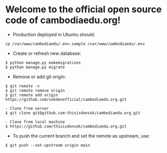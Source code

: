 # Welcome to the official open source code of cambodiaedu.org!

- Production deployed in Ubuntu should:
```
cp /var/www/cambodiaedu/.env.sample /var/www/cambodiaedu/.env

```

- Create or refresh new database:
```
$ python manage.py makemigrations
$ python manage.py migrate
```

- Remove or add git origin:
```
$ git remote -v
$ git remote remove origin
$ git remote add origin https://github.com/sokdenofficial/cambodiaedu.org.git

- Clone from server
$ git clone git@github.com:thisisdensok/cambodiaedu.org.git

- Clone from local machine
$ https://github.com/thisisdensok/cambodiaedu.org.git
```

- To push the current branch and set the remote as upstream, use:
```
$ git push --set-upstream origin main
```

